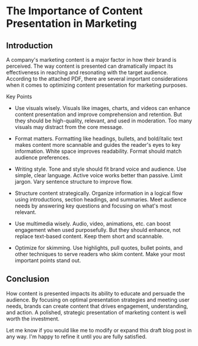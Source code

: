 
# The Importance of Content Presentation in Marketing 

## Introduction

A company's marketing content is a major factor in how their brand is perceived. The way content is presented can dramatically impact its effectiveness in reaching and resonating with the target audience. According to the attached PDF, there are several important considerations when it comes to optimizing content presentation for marketing purposes.

Key Points

- Use visuals wisely. Visuals like images, charts, and videos can enhance content presentation and improve comprehension and retention. But they should be high-quality, relevant, and used in moderation. Too many visuals may distract from the core message.

- Format matters. Formatting like headings, bullets, and bold/italic text makes content more scannable and guides the reader's eyes to key information. White space improves readability. Format should match audience preferences.

- Writing style. Tone and style should fit brand voice and audience. Use simple, clear language. Active voice works better than passive. Limit jargon. Vary sentence structure to improve flow.

- Structure content strategically. Organize information in a logical flow using introductions, section headings, and summaries. Meet audience needs by answering key questions and focusing on what's most relevant.  

- Use multimedia wisely. Audio, video, animations, etc. can boost engagement when used purposefully. But they should enhance, not replace text-based content. Keep them short and scannable.

- Optimize for skimming. Use highlights, pull quotes, bullet points, and other techniques to serve readers who skim content. Make your most important points stand out.

## Conclusion

How content is presented impacts its ability to educate and persuade the audience. By focusing on optimal presentation strategies and meeting user needs, brands can create content that drives engagement, understanding, and action. A polished, strategic presentation of marketing content is well worth the investment.

Let me know if you would like me to modify or expand this draft blog post in any way. I'm happy to refine it until you are fully satisfied.
